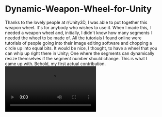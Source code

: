 # Dynamic-Weapon-Wheel-for-Unity
Thanks to the lovely people at r/Unity3D, I was able to put together this weapon wheel. It's for anybody who wishes to use it. When I made this, I needed a weapon wheel and, initially, I didn't know how many segments I needed the wheel to be made of. 
All the tutorials I found online were tutorials of people going into their image editing software and chopping a circle up into equal bits. 
It would be nice, I thought, to have a wheel that you can whip up right there in Unity; 
One where the segments can dynamically resize themselves if the segment number should change. 
This is what I came up with.
Behold, my first actual contribution.
![caption](https://github.com/DepressedAndWhatnot/Dynamic-Weapon-Wheel-for-Unity/raw/main/WeaponWheelDemo.mkv)

